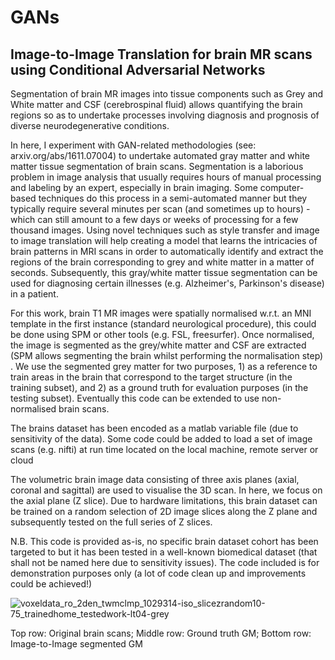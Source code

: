 # GANs

## Image-to-Image Translation for brain MR scans using Conditional Adversarial Networks 

Segmentation of brain MR images into tissue components such as Grey and White matter and CSF (cerebrospinal fluid) allows 
quantifying  the  brain  regions so as to undertake processes involving diagnosis and prognosis of diverse neurodegenerative conditions. 

In here, I experiment with GAN-related methodologies (see: arxiv.org/abs/1611.07004) to undertake automated gray matter and white matter tissue segmentation of brain scans. Segmentation is a laborious problem in image analysis that usually requires hours of manual processing and labeling by an expert, especially in brain imaging. Some computer-based techniques do this process in a semi-automated manner but they typically require several minutes per scan (and sometimes up to hours) - which can still amount to a few days or weeks of processing for a few thousand images. Using novel techniques such as style transfer and image to image translation will help creating a model that learns the intricacies of brain patterns in MRI scans in order to automatically identify and extract the regions of the brain corresponding to grey and white matter in a matter of seconds. Subsequently, this gray/white matter tissue segmentation can be used for diagnosing certain illnesses (e.g. Alzheimer's, Parkinson's disease) in a patient.

For this work, brain T1 MR images were spatially normalised w.r.t. an MNI template in the first instance (standard neurological procedure), this could be done using SPM or other tools (e.g. FSL, freesurfer). Once normalised, the image is segmented as the grey/white matter and CSF are extracted (SPM allows segmenting the brain whilst performing the normalisation step) . We use the segmented grey matter for two purposes, 1) as a reference to train areas in the brain that correspond to the target structure (in the training subset), and 2) as a ground truth for evaluation purposes (in the testing subset). Eventually this code can be extended to use non-normalised brain scans.

The brains dataset has been encoded as a matlab variable file (due to sensitivity of the data). Some code could be added to load a set of image scans (e.g. nifti) at run time located on the local machine, remote server or cloud

The volumetric brain image data consisting of three axis  planes (axial, coronal and sagittal) are used to visualise the 3D scan. In here, we focus on the axial plane (Z slice). Due to hardware limitations, this brain dataset can be trained on a random selection of 2D image slices along the Z plane and subsequently tested on the full series of Z slices.


N.B. This code is provided as-is, no specific brain dataset cohort has been targeted to but it has been tested in a well-known biomedical dataset (that shall not be named here due to sensitivity issues). 
The code included is for demonstration purposes only (a lot of code clean up and improvements could be achieved!)

![voxeldata_ro_2den_twmclmp_1029314-iso_slicezrandom10-75_trainedhome_testedwork-lt04-grey](https://user-images.githubusercontent.com/26004486/51680681-53286a80-1fda-11e9-961b-211f4f305d22.png)

Top row: Original brain scans; Middle row: Ground truth GM; Bottom row: Image-to-Image segmented GM
